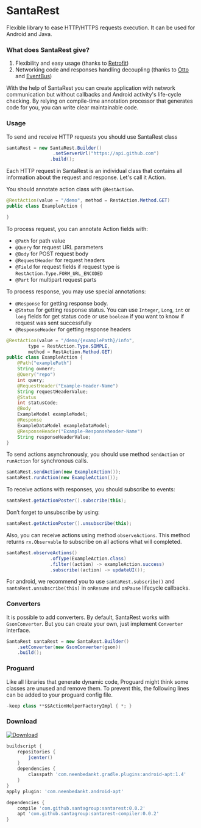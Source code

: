 # SantaRest

Flexible library to ease HTTP/HTTPS requests execution. It can be used for Android and Java.

### What does SantaRest give?

1. Flexibility and easy usage (thanks to [Retrofit](http://square.github.io/retrofit/))
2. Networking code and responses handling decoupling (thanks to [Otto](http://square.github.io/otto/) and [EventBus](https://github.com/greenrobot/EventBus))

With the help of SantaRest you can create application with network communication but without callbacks and Android activity's life-cycle checking.
By relying on compile-time annotation processor that generates code for you, you can write clear maintainable code.

### Usage

To send and receive HTTP requests you should use SantaRest class
```java
santaRest = new SantaRest.Builder()
                 .setServerUrl("https://api.github.com")
                .build();
```

Each HTTP request in SantaRest is an individual class that contains all information about the request and response. Let's call it Action.

You should annotate action class with `@RestAction`. 
```java
@RestAction(value = "/demo", method = RestAction.Method.GET)
public class ExampleAction {

}
```

To process request, you can annotate Action fields with:
* `@Path` for path value
* `@Query` for request URL parameters
* `@Body` for POST request body
* `@RequestHeader` for request headers
* `@Field` for request fields if request type is `RestAction.Type.FORM_URL_ENCODED`
* `@Part` for multipart request parts

To process response, you may use special annotations:
* `@Response` for getting response body.
* `@Status` for getting response status. You can use `Integer`, `Long`, `int` or `long` fields for get status code or use `boolean` if you want to know if request was sent successfully
* `@ResponseHeader` for getting response headers

```java
@RestAction(value = "/demo/{examplePath}/info",
        type = RestAction.Type.SIMPLE,
        method = RestAction.Method.GET)
public class ExampleAction {
    @Path("examplePath")
    String ownerr;
    @Query("repo")
    int query;
    @RequestHeader("Example-Header-Name")
    String requestHeaderValue;
    @Status
    int statusCode;
    @Body
    ExampleModel exampleModel;
    @Response
    ExampleDataModel exampleDataModel;
    @ResponseHeader("Example-Responseheader-Name")
    String responseHeaderValue;
}
```

To send actions asynchronously, you should use method `sendAction` or `runAction` for synchronous calls.
```java
santaRest.sendAction(new ExampleAction());
santaRest.runAction(new ExampleAction());
```

To receive actions with responses, you should subscribe to events:
```java
santaRest.getActionPoster().subscribe(this);
```
Don’t forget to unsubscribe by using:
```java
santaRest.getActionPoster().unsubscribe(this);
```

Also, you can receive actions using method `observeActions`. This method returns `rx.Observable` to subscribe on all actions what will completed.

```java
santaRest.observeActions()
                .ofType(ExampleAction.class)
                .filter((action) -> exampleAction.success)
                .subscribe((action) -> updateUI());
```

For android, we recommend you to use `santaRest.subscribe()` and `santaRest.unsubscribe(this)` in `onResume` and `onPause` lifecycle callbacks.

### Converters
It is possible to add converters. By default, SantaRest works with `GsonConverter`. But you can create your own, just implement `Converter` interface.
```java
SantaRest santaRest = new SantaRest.Builder()
    .setConverter(new GsonConverter(gson))
    .build();
```

### Proguard
Like all libraries that generate dynamic code, Proguard might think some classes are unused and remove them. To prevent this, the following lines can be added to your proguard config file.

```java
-keep class **$$ActionHelperFactoryImpl { *; }
```

### Download
[ ![Download](https://api.bintray.com/packages/santagroup/maven/santarest/images/download.svg) ](https://bintray.com/santagroup/maven/santarest/_latestVersion)

```groovy
buildscript {
    repositories {
        jcenter()
    }
    dependencies {
        classpath 'com.neenbedankt.gradle.plugins:android-apt:1.4'
    }
}
apply plugin: 'com.neenbedankt.android-apt'

dependencies {
    compile 'com.github.santagroup:santarest:0.0.2'
    apt 'com.github.santagroup:santarest-compiler:0.0.2'
}
```
